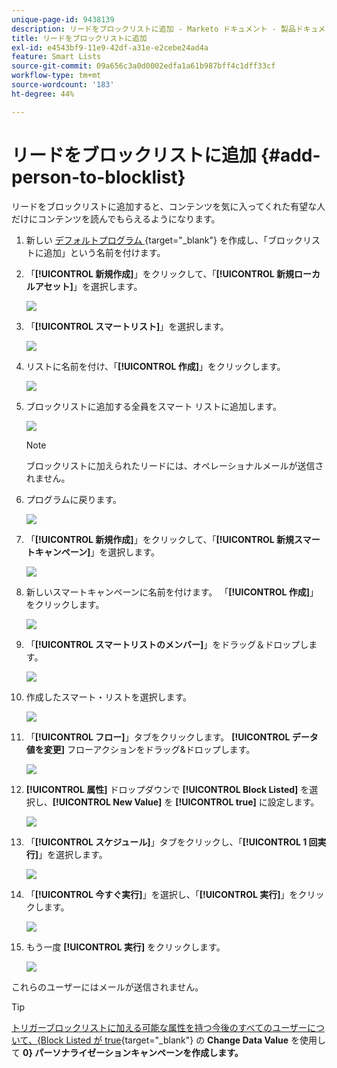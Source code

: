 ```yaml
---
unique-page-id: 9438139
description: リードをブロックリストに追加 - Marketo ドキュメント - 製品ドキュメント
title: リードをブロックリストに追加
exl-id: e4543bf9-11e9-42df-a31e-e2cebe24ad4a
feature: Smart Lists
source-git-commit: 09a656c3a0d0002edfa1a61b987bff4c1dff33cf
workflow-type: tm+mt
source-wordcount: '183'
ht-degree: 44%

---
```


# リードをブロックリストに追加 {#add-person-to-blocklist}

リードをブロックリストに追加すると、コンテンツを気に入ってくれた有望な人だけにコンテンツを読んでもらえるようになります。

1. 新しい [ デフォルトプログラム ](/help/marketo/product-docs/core-marketo-concepts/programs/creating-programs/create-a-program.md){target="_blank"} を作成し、「ブロックリストに追加」という名前を付けます。

1. 「**[!UICONTROL 新規作成]**」をクリックして、「**[!UICONTROL 新規ローカルアセット]**」を選択します。

   ![](assets/add-person-to-blocklist-1.png)

1. 「**[!UICONTROL スマートリスト]**」を選択します。

   ![](assets/add-person-to-blocklist-2.png)

1. リストに名前を付け、「**[!UICONTROL 作成]**」をクリックします。

   ![](assets/add-person-to-blocklist-3.png)

1. ブロックリストに追加する全員をスマート リストに追加します。

   ![](assets/add-person-to-blocklist-4.png)

   >[!NOTE]
   >
   >ブロックリストに加えられたリードには、オペレーショナルメールが送信されません。

1. プログラムに戻ります。

   ![](assets/add-person-to-blocklist-5.png)

1. 「**[!UICONTROL 新規作成]**」をクリックして、「**[!UICONTROL 新規スマートキャンペーン]**」を選択します。

   ![](assets/add-person-to-blocklist-6.png)

1. 新しいスマートキャンペーンに名前を付けます。 「**[!UICONTROL 作成]**」をクリックします。

   ![](assets/add-person-to-blocklist-7.png)

1. 「**[!UICONTROL スマートリストのメンバー]**」をドラッグ＆ドロップします。

   ![](assets/add-person-to-blocklist-8.png)

1. 作成したスマート・リストを選択します。

   ![](assets/add-person-to-blocklist-9.png)

1. 「**[!UICONTROL フロー]**」タブをクリックします。 **[!UICONTROL データ値を変更]** フローアクションをドラッグ&amp;ドロップします。

   ![](assets/add-person-to-blocklist-10.png)

1. **[!UICONTROL 属性]** ドロップダウンで **[!UICONTROL Block Listed]** を選択し、**[!UICONTROL New Value]** を **[!UICONTROL true]** に設定します。

   ![](assets/add-person-to-blocklist-11.png)

1. 「**[!UICONTROL スケジュール]**」タブをクリックし、「**[!UICONTROL 1 回実行]**」を選択します。

   ![](assets/add-person-to-blocklist-12.png)

1. 「**[!UICONTROL 今すぐ実行]**」を選択し、「**[!UICONTROL 実行]**」をクリックします。

   ![](assets/add-person-to-blocklist-13.png)

1. もう一度 **[!UICONTROL 実行]** をクリックします。

   ![](assets/add-person-to-blocklist-14.png)

これらのユーザーにはメールが送信されません。

>[!TIP]
>
>[トリガーブロックリストに加える可能な属性を持つ今後のすべてのユーザーについて、{Block Listed が true](/help/marketo/product-docs/core-marketo-concepts/smart-campaigns/creating-a-smart-campaign/create-a-new-smart-campaign.md){target="_blank"} の **Change Data Value** を使用して **0} パーソナライゼーションキャンペーンを作成します。**
